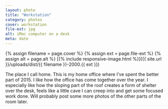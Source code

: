 ```yaml
---
layout: photo
title: "Workstation"
category: photos
cover: workstation
file-ext: jpg
alt: iMac computer on a desk
meta: date
---
```


{% assign filename = page.cover %}
{% assign ext = page.file-ext %}
{% assign alt = page.alt %}
[{% include responsive-image.html %}]({{ site.url }}/uploads/dist/{{ filename }}-2000.{{ ext }})

The place I call home. This is my home office where I’ve spent the better part of 2015. I like how the office has come together over the year. I especially like how the sloping part of the roof creates a form of shelter over the desk, feels like a little cave I can creep into and get some focused work done. Will probably post some more photos of the other parts of the room later.
